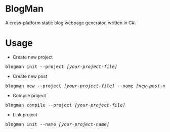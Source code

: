 # BlogMan

A cross-platform static blog webpage generator, written in C#.

# Usage

- Create new project

<pre>
blogman init --project <i>[your-project-file]</i>
</pre>

- Create new post

<pre>
blogman new --project <i>[your-project-file]</i> --name <i>[new-post-name]</i>
</pre>

- Compile project

<pre>
blogman compile --project <i>[your-project-file]</i>
</pre>

- Link project

<pre>
blogman init --name <i>[your-project-name]</i>
</pre>
    